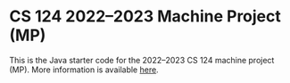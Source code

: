 # CS 124 2022–2023 Machine Project (MP)

This is the Java starter code for the 2022–2023 CS 124 machine project (MP).
More information is available [here](https://cs124.org/MP/).
